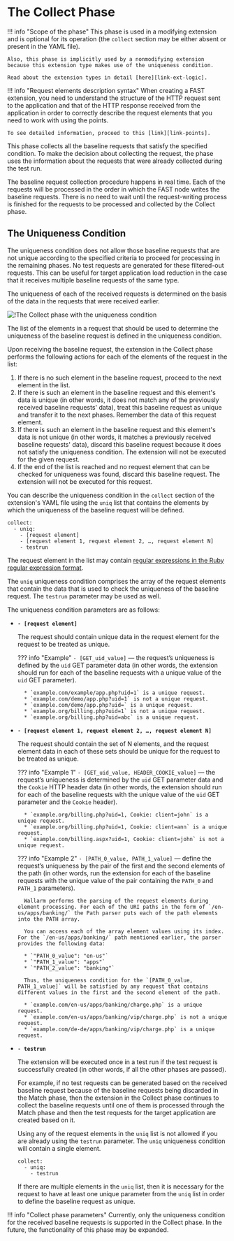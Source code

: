 [link-points]:          points/intro.md
[link-ruby-regexp]:     http://ruby-doc.org/core-2.6.1/doc/regexp_rdoc.html
[link-ext-logic]:       logic.md

[img-collect-uniq]:    ../../images/fast/dsl/en/phases/collect-uniq.png

# The Collect Phase

!!! info "Scope of the phase"
    This phase is used in a modifying extension and is optional for its operation (the `collect` section may be either absent or present in the YAML file).
    
    Also, this phase is implicitly used by a nonmodifying extension because this extension type makes use of the uniqueness condition.
    
    Read about the extension types in detail [here][link-ext-logic].

!!! info "Request elements description syntax"
    When creating a FAST extension, you need to understand the structure of the HTTP request sent to the application and that of the HTTP response received from the application in order to correctly describe the request elements that you need to work with using the points.
    
    To see detailed information, proceed to this [link][link-points].

 This phase collects all the baseline requests that satisfy the specified condition. To make the decision about collecting the request, the phase uses the information about the requests that were already collected during the test run.

The baseline request collection procedure happens in real time. Each of the requests will be processed in the order in which the FAST node writes the baseline requests. There is no need to wait until the request-writing process is finished for the requests to be processed and collected by the Collect phase.

## The Uniqueness Condition

The uniqueness condition does not allow those baseline requests that are not unique according to the specified criteria to proceed for processing in the remaining phases. No test requests are generated for these filtered-out requests. This can be useful for target application load reduction in the case that it receives multiple baseline requests of the same type.

The uniqueness of each of the received requests is determined on the basis of the data in the requests that were received earlier.

![!The Collect phase with the uniqueness condition][img-collect-uniq]

The list of the elements in a request that should be used to determine the uniqueness of the baseline request is defined in the uniqueness condition.

Upon receiving the baseline request, the extension in the Collect phase performs the following actions for each of the elements of the request in the list:
1. If there is no such element in the baseline request, proceed to the next element in the list.
2. If there is such an element in the baseline request and this element's data is unique (in other words, it does not match any of the previously received baseline requests' data), treat this baseline request as unique and transfer it to the next phases. Remember the data of this request element.
3. If there is such an element in the baseline request and this element's data is not unique (in other words, it matches a previously received baseline requests' data), discard this baseline request because it does not satisfy the uniqueness condition. The extension will not be executed for the given request.
4. If the end of the list is reached and no request element that can be checked for uniqueness was found, discard this baseline request. The extension will not be executed for this request.

You can describe the uniqueness condition in the `collect` section of the extension's YAML file using the `uniq` list that contains the elements by which the uniqueness of the baseline request will be defined.

```
collect:
  - uniq:
    - [request element]
    - [request element 1, request element 2, …, request element N]
    - testrun
```  

The request element in the list may contain [regular expressions in the Ruby regular expression format][link-ruby-regexp].

The `uniq` uniqueness condition comprises the array of the request elements that contain the data that is used to check the uniqueness of the baseline request. The `testrun` parameter may be used as well.

The uniqueness condition parameters are as follows:

* **`- [request element]`**
    
    The request should contain unique data in the request element for the request to be treated as unique.
    
    ??? info "Example"
        `- [GET_uid_value]` — the request’s uniqueness is defined by the `uid` GET parameter data (in other words, the extension should run for each of the baseline requests with a unique value of the `uid` GET parameter).

        * `example.com/example/app.php?uid=1` is a unique request.
        * `example.com/demo/app.php?uid=1` is not a unique request.
        * `example.com/demo/app.php?uid=` is a unique request.
        * `example.org/billing.php?uid=1` is not a unique request.
        * `example.org/billing.php?uid=abc` is a unique request.

* **`- [request element 1, request element 2, …, request element N]`**
    
    The request should contain the set of N elements, and the request element data in each of these sets should be unique for the request to be treated as unique.
    
    ??? info "Example 1"
        `- [GET_uid_value, HEADER_COOKIE_value]` — the request’s uniqueness is determined by the `uid` GET parameter data and the `Cookie` HTTP header data (in other words, the extension should run for each of the baseline requests with the unique value of the `uid` GET parameter and the `Cookie` header).

        * `example.org/billing.php?uid=1, Cookie: client=john` is a unique request.
        * `example.org/billing.php?uid=1, Cookie: client=ann` is a unique request.
        * `example.com/billing.aspx?uid=1, Cookie: client=john` is not a unique request.
    
    ??? info "Example 2"
        `- [PATH_0_value, PATH_1_value]` — define the request’s uniqueness by the pair of the first and the second elements of the path (in other words, run the extension for each of the baseline requests with the unique value of the pair containing the `PATH_0` and `PATH_1` parameters).
            
        Wallarm performs the parsing of the request elements during element processing. For each of the URI paths in the form of `/en-us/apps/banking/` the Path parser puts each of the path elements into the PATH array.
            
        You can access each of the array element values using its index. For the `/en-us/apps/banking/` path mentioned earlier, the parser provides the following data:

        * `"PATH_0_value": "en-us"`
        * `"PATH_1_value": "apps"`
        * `"PATH_2_value": "banking"`
            
        Thus, the uniqueness condition for the `[PATH_0_value, PATH_1_value]` will be satisfied by any request that contains different values in the first and the second element of the path.

        * `example.com/en-us/apps/banking/charge.php` is a unique request.
        * `example.com/en-us/apps/banking/vip/charge.php` is not a unique request.
        * `example.com/de-de/apps/banking/vip/charge.php` is a unique request.
    
* **`- testrun`**
    
    The extension will be executed once in a test run if the test request is successfully created (in other words, if all the other phases are passed).
    
    For example, if no test requests can be generated based on the received baseline request because of the baseline requests being discarded in the Match phase, then the extension in the Collect phase continues to collect the baseline requests until one of them is processed through the Match phase and then the test requests for the target application are created based on it.
    
    Using any of the request elements in the `uniq` list is not allowed if you are already using the `testrun` parameter. The `uniq` uniqueness condition will contain a single element.
    
    ```
    collect:
      - uniq:
        - testrun 
    ```
    
    If there are multiple elements in the `uniq` list, then it is necessary for the request to have at least one unique parameter from the `uniq` list in order to define the baseline request as unique. 



!!! info "Collect phase parameters"
    Currently, only the uniqueness condition for the received baseline requests is supported in the Collect phase. In the future, the functionality of this phase may be expanded.
    